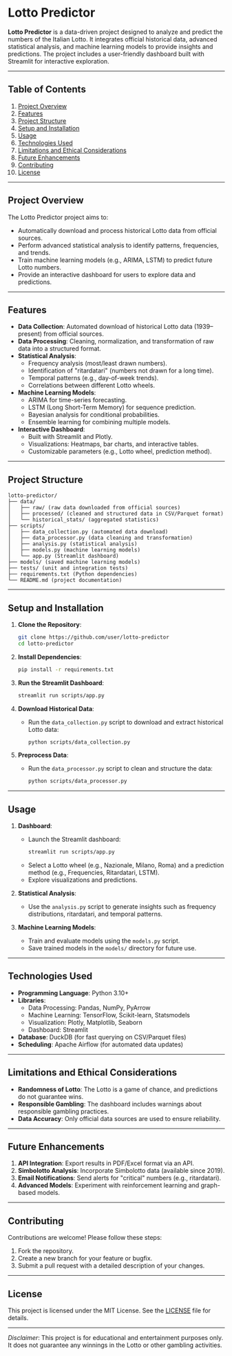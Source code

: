 # Lotto Predictor

**Lotto Predictor** is a data-driven project designed to analyze and predict the numbers of the Italian Lotto. It integrates official historical data, advanced statistical analysis, and machine learning models to provide insights and predictions. The project includes a user-friendly dashboard built with Streamlit for interactive exploration.

---

## Table of Contents
1. [Project Overview](#project-overview)
2. [Features](#features)
3. [Project Structure](#project-structure)
4. [Setup and Installation](#setup-and-installation)
5. [Usage](#usage)
6. [Technologies Used](#technologies-used)
7. [Limitations and Ethical Considerations](#limitations-and-ethical-considerations)
8. [Future Enhancements](#future-enhancements)
9. [Contributing](#contributing)
10. [License](#license)

---

## Project Overview

The Lotto Predictor project aims to:
- Automatically download and process historical Lotto data from official sources.
- Perform advanced statistical analysis to identify patterns, frequencies, and trends.
- Train machine learning models (e.g., ARIMA, LSTM) to predict future Lotto numbers.
- Provide an interactive dashboard for users to explore data and predictions.

---

## Features

- **Data Collection**: Automated download of historical Lotto data (1939–present) from official sources.
- **Data Processing**: Cleaning, normalization, and transformation of raw data into a structured format.
- **Statistical Analysis**:
  - Frequency analysis (most/least drawn numbers).
  - Identification of "ritardatari" (numbers not drawn for a long time).
  - Temporal patterns (e.g., day-of-week trends).
  - Correlations between different Lotto wheels.
- **Machine Learning Models**:
  - ARIMA for time-series forecasting.
  - LSTM (Long Short-Term Memory) for sequence prediction.
  - Bayesian analysis for conditional probabilities.
  - Ensemble learning for combining multiple models.
- **Interactive Dashboard**:
  - Built with Streamlit and Plotly.
  - Visualizations: Heatmaps, bar charts, and interactive tables.
  - Customizable parameters (e.g., Lotto wheel, prediction method).

---

## Project Structure

```
lotto-predictor/
├── data/
│   ├── raw/ (raw data downloaded from official sources)
│   ├── processed/ (cleaned and structured data in CSV/Parquet format)
│   └── historical_stats/ (aggregated statistics)
├── scripts/
│   ├── data_collection.py (automated data download)
│   ├── data_processor.py (data cleaning and transformation)
│   ├── analysis.py (statistical analysis)
│   ├── models.py (machine learning models)
│   └── app.py (Streamlit dashboard)
├── models/ (saved machine learning models)
├── tests/ (unit and integration tests)
├── requirements.txt (Python dependencies)
└── README.md (project documentation)
```

---

## Setup and Installation

1. **Clone the Repository**:
   ```bash
   git clone https://github.com/user/lotto-predictor
   cd lotto-predictor
   ```

2. **Install Dependencies**:
   ```bash
   pip install -r requirements.txt
   ```

3. **Run the Streamlit Dashboard**:
   ```bash
   streamlit run scripts/app.py
   ```

4. **Download Historical Data**:
   - Run the `data_collection.py` script to download and extract historical Lotto data:
     ```bash
     python scripts/data_collection.py
     ```

5. **Preprocess Data**:
   - Run the `data_processor.py` script to clean and structure the data:
     ```bash
     python scripts/data_processor.py
     ```

---

## Usage

1. **Dashboard**:
   - Launch the Streamlit dashboard:
     ```bash
     streamlit run scripts/app.py
     ```
   - Select a Lotto wheel (e.g., Nazionale, Milano, Roma) and a prediction method (e.g., Frequencies, Ritardatari, LSTM).
   - Explore visualizations and predictions.

2. **Statistical Analysis**:
   - Use the `analysis.py` script to generate insights such as frequency distributions, ritardatari, and temporal patterns.

3. **Machine Learning Models**:
   - Train and evaluate models using the `models.py` script.
   - Save trained models in the `models/` directory for future use.

---

## Technologies Used

- **Programming Language**: Python 3.10+
- **Libraries**:
  - Data Processing: Pandas, NumPy, PyArrow
  - Machine Learning: TensorFlow, Scikit-learn, Statsmodels
  - Visualization: Plotly, Matplotlib, Seaborn
  - Dashboard: Streamlit
- **Database**: DuckDB (for fast querying on CSV/Parquet files)
- **Scheduling**: Apache Airflow (for automated data updates)

---

## Limitations and Ethical Considerations

- **Randomness of Lotto**: The Lotto is a game of chance, and predictions do not guarantee wins.
- **Responsible Gambling**: The dashboard includes warnings about responsible gambling practices.
- **Data Accuracy**: Only official data sources are used to ensure reliability.

---

## Future Enhancements

1. **API Integration**: Export results in PDF/Excel format via an API.
2. **Simbolotto Analysis**: Incorporate Simbolotto data (available since 2019).
3. **Email Notifications**: Send alerts for "critical" numbers (e.g., ritardatari).
4. **Advanced Models**: Experiment with reinforcement learning and graph-based models.

---

## Contributing

Contributions are welcome! Please follow these steps:
1. Fork the repository.
2. Create a new branch for your feature or bugfix.
3. Submit a pull request with a detailed description of your changes.

---

## License

This project is licensed under the MIT License. See the [LICENSE](LICENSE) file for details.

---

*Disclaimer*: This project is for educational and entertainment purposes only. It does not guarantee any winnings in the Lotto or other gambling activities.
